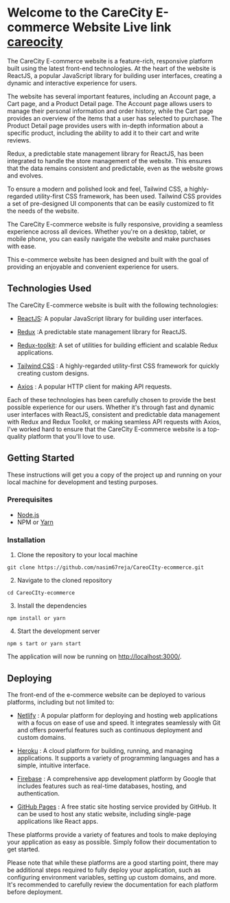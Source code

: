 # Welcome to the CareCity E-commerce Website Live link [careocity](https://nasim67reja.github.io/CareoCIty-ecommerce/)

The CareCity E-commerce website is a feature-rich, responsive platform built using the latest front-end technologies. At the heart of the website is ReactJS, a popular JavaScript library for building user interfaces, creating a dynamic and interactive experience for users.

The website has several important features, including an Account page, a Cart page, and a Product Detail page. The Account page allows users to manage their personal information and order history, while the Cart page provides an overview of the items that a user has selected to purchase. The Product Detail page provides users with in-depth information about a specific product, including the ability to add it to their cart and write reviews.

Redux, a predictable state management library for ReactJS, has been integrated to handle the store management of the website. This ensures that the data remains consistent and predictable, even as the website grows and evolves.

To ensure a modern and polished look and feel, Tailwind CSS, a highly-regarded utility-first CSS framework, has been used. Tailwind CSS provides a set of pre-designed UI components that can be easily customized to fit the needs of the website.

The CareCity E-commerce website is fully responsive, providing a seamless experience across all devices. Whether you're on a desktop, tablet, or mobile phone, you can easily navigate the website and make purchases with ease.

This e-commerce website has been designed and built with the goal of providing an enjoyable and convenient experience for users.

## Technologies Used

The CareCity E-commerce website is built with the following technologies:

- [ReactJS](https://reactjs.org/): A popular JavaScript library for building user interfaces.

- [Redux](https://redux.js.org/) :A predictable state management library for ReactJS.

- [Redux-toolkit](https://redux-toolkit.js.org/): A set of utilities for building efficient and scalable Redux applications.

- [Tailwind CSS](https://tailwindcss.com/) : A highly-regarded utility-first CSS framework for quickly creating custom designs.

- [Axios](https://axios-http.com/) : A popular HTTP client for making API requests.

Each of these technologies has been carefully chosen to provide the best possible experience for our users. Whether it's through fast and dynamic user interfaces with ReactJS, consistent and predictable data management with Redux and Redux Toolkit, or making seamless API requests with Axios, I've worked hard to ensure that the CareCity E-commerce website is a top-quality platform that you'll love to use.

## Getting Started

These instructions will get you a copy of the project up and running on your local machine for development and testing purposes.

### Prerequisites

- [Node.js](https://nodejs.org/en/)
- NPM or [Yarn](https://classic.yarnpkg.com/lang/en/docs/install/#windows-stable)

### Installation

1. Clone the repository to your local machine

`git clone https://github.com/nasim67reja/CareoCIty-ecommerce.git`

2. Navigate to the cloned repository

`cd CareoCIty-ecommerce`

3. Install the dependencies

`npm install or yarn`

4. Start the development server

`npm s tart or yarn start`

The application will now be running on [http://localhost:3000/](http://localhost:3000/).

## Deploying

The front-end of the e-commerce website can be deployed to various platforms, including but not limited to:

- [Netlify](https://www.netlify.com/with/react/) : A popular platform for deploying and hosting web applications with a focus on ease of use and speed. It integrates seamlessly with Git and offers powerful features such as continuous deployment and custom domains.

- [Heroku](https://www.geeksforgeeks.org/how-to-deploy-react-app-to-heroku/) : A cloud platform for building, running, and managing applications. It supports a variety of programming languages and has a simple, intuitive interface.

- [Firebase](https://www.geeksforgeeks.org/how-to-deploy-react-project-on-firebase/) : A comprehensive app development platform by Google that includes features such as real-time databases, hosting, and authentication.

- [GitHub Pages](https://www.freecodecamp.org/news/deploy-a-react-app-to-github-pages/) : A free static site hosting service provided by GitHub. It can be used to host any static website, including single-page applications like React apps.

These platforms provide a variety of features and tools to make deploying your application as easy as possible. Simply follow their documentation to get started.

Please note that while these platforms are a good starting point, there may be additional steps required to fully deploy your application, such as configuring environment variables, setting up custom domains, and more. It's recommended to carefully review the documentation for each platform before deployment.

<!--
### Problem I faced

- `crossOrigin="anonymous"` add this to your image tag. otherwise fetch image will not work for more check [this](https://stackoverflow.com/questions/70695881/neterr-blocked-by-response-notsameoriginafterdefaultedtosameoriginbycoep-200)

- set `autoFocus` attribute in an input element. then By default the input element will be focused

- change navigation programmetically

```js
setTimeout(() => {
  navigate("/");
  // window.location.assign("/");
}, 1500);
```

- reload the page automatically

```js
setTimeout(() => {
  document.location.reload();
}, 1000);
```

for more check [this](https://www.freecodecamp.org/news/refresh-the-page-in-javascript-js-reload-window-tutorial/)

- When I was trying to delete the user account by user, i was facing a problem it was not working
  Because i was forgot to do this `await user.save({ validateBeforeSave: false });`
  it took me almost 1 hour to figure out this

- `httpOnly:true` means we can not manipulate cookie in browser

- working with query param was a biggest difficulty for me but after spending 2 days,
  I have figure out it properly

- Custom grid template column `grid-cols-20/80` for more check [this](https://stackoverflow.com/questions/67242334/tailwind-css-how-to-make-a-grid-with-two-columns-where-the-1st-column-has-20)

### react-router scroll to top on every transition

- I have an issue when navigating into another page, its position will remain like the page before. So it won't
  scroll to top automatically. I've also tried to use window.scrollTo(0, 0) on onChange router. I've also used
  scrollBehavior to fix this issue but it didn't work.

- for this problem , i have implemented a solution where each link i add this

```js
<Link
        to={`/${product.categories}/${product.name}`}
        className="w-full"
        onClick={() => {
          window.scrollTo({ top: 0, left: 0, behavior: "smooth" });
        }}
      >

```

- here is a nice solution for this problem

```js
const Wrapper = ({ children }) => {
  const location = useLocation();
  useLayoutEffect(() => {
    document.documentElement.scrollTo(0, 0);
  }, [location.pathname]);
  return children;
};
```

For more check [this](https://stackoverflow.com/questions/36904185/react-router-scroll-to-top-on-every-transition)

### React.createPortal()

- at first import this `import ReactDOM from "react-dom";`
- then write the component

```js
const Ovarlay = () => {
  return <div>I am backdrop from backdrop-root</div>;
};
```

- then inject this as you want

```js
{
  ReactDOM.createPortal(<Ovarlay />, document.getElementById("backdrop-root"));
}
```

- in `public >index.html` file write this `<div id="backdrop-root"></div>`
- now you will find your ovarlay element in here no matter
  where in the react component you put the ovarlay component

### Prevent scroll when modal is open

```js
useEffect(() => {
  if (backdrop) document.body.style.overflow = "hidden";
  else document.body.style.overflow = "unset";
}, [backdrop]);
```

- for more check [this](https://stackoverflow.com/questions/54989513/react-prevent-scroll-when-modal-is-open)

## Stripe Payment

Backend

```js
exports.getCheckoutSession = catchAsync(async (req, res, next) => {
  //   1) Get the currently ordered product
  const product = await Product.findById(req.params.productId);

  // 2) Create checkout session
  const session = await stripe.checkout.sessions.create({
    expand: ["line_items"],
    payment_method_types: ["card"],
    success_url: `https://nasim67reja.github.io/CareoCIty-ecommerce/`,
    cancel_url: `https://nasim67reja.github.io/CareoCIty-ecommerce/#/${product.categories}`,
    customer_email: req.user.email,
    client_reference_id: req.params.productId,
    line_items: [
      {
        price_data: {
          currency: "usd",
          unit_amount: product.price * 100,
          product_data: {
            name: `${product.name} `,
            description: product.summary,
            images: [
              `https://e-commerceapi.up.railway.app/Products/${product.categories}/${product.images[0]}`,
            ],
          },
        },
        quantity: 1,
      },
    ],
    mode: "payment",
  });

  // 3) Create session as response
  res.status(200).json({
    status: "success",
    session,
  });
});
```

Front end

```js
const buyProduct = useCallback(async () => {
  try {
    const session = await axios.get(
      `${URL}/api/v1/orders//checkout-session/${product}`
    );

    window.location.replace(session.data.session.url);
  } catch (error) {
    console.log(`error: `, error.response);
  }
}, [product]);
``` -->
